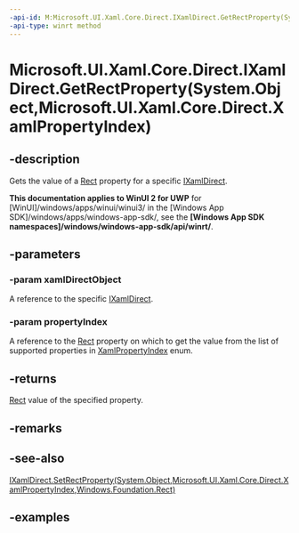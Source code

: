 ```yaml
---
-api-id: M:Microsoft.UI.Xaml.Core.Direct.IXamlDirect.GetRectProperty(System.Object,Microsoft.UI.Xaml.Core.Direct.XamlPropertyIndex)
-api-type: winrt method
---
```


# Microsoft.UI.Xaml.Core.Direct.IXamlDirect.GetRectProperty(System.Object,Microsoft.UI.Xaml.Core.Direct.XamlPropertyIndex)

<!--
public Windows.Foundation.Rect GetRectProperty (object xamlDirectObject, Microsoft.UI.Xaml.Core.Direct.XamlPropertyIndex propertyIndex);
-->

## -description

Gets the value of a [Rect](/uwp/api/windows.foundation.rect)  property for a specific [IXamlDirect](ixamldirect.md).

**This documentation applies to WinUI 2 for UWP** for [WinUI]/windows/apps/winui/winui3/ in the [Windows App SDK]/windows/apps/windows-app-sdk/, see the **[Windows App SDK namespaces]/windows/windows-app-sdk/api/winrt/**.

## -parameters

### -param xamlDirectObject

A reference to the specific [IXamlDirect](ixamldirect.md).

### -param propertyIndex

A reference to the [Rect](/uwp/api/windows.foundation.rect) property on which to get the value from the list of supported properties in [XamlPropertyIndex](xamlpropertyindex.md) enum.

## -returns

[Rect](/uwp/api/windows.foundation.rect) value of the specified property.

## -remarks

## -see-also

[IXamlDirect.SetRectProperty(System.Object,Microsoft.UI.Xaml.Core.Direct.XamlPropertyIndex,Windows.Foundation.Rect)](ixamldirect_setrectproperty_279891610.md)

## -examples

